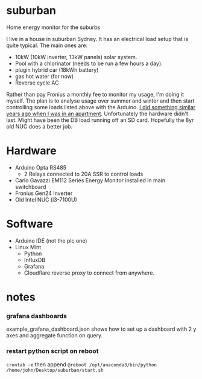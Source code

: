 # suburban
Home energy monitor for the suburbs

I live in a house in suburban Sydney. It has an electrical load setup that is quite typical. The main ones are: 
- 10kW (10kW inverter, 13kW panels) solar system.
- Pool with a chlorinator (needs to be run a few hours a day).
- plugin hybrid car (18kWh battery)
- gas hot water (for now)
- Reverse cycle AC

Rather than pay Fronius a monthly fee to monitor my usage, I'm doing it myself. The plan is to analyse usage over summer and winter and then start controlling some loads listed above with the Arduino.
[I did something similar years ago when I was in an apartment](https://www.hackster.io/user0813287607/home-energy-monitor-f49f9c). Unfortunately the hardware didn't last. Might have been the DB load running off an SD card. Hopefully the 8yr old NUC does a better job.

# Hardware
- Arduino Opta RS485
  - 2 Relays connected to 20A SSR to control loads
- Carlo Gavazzi EM112 Series Energy Monitor installed in main switchboard
- Fronius Gen24 Inverter
- Old Intel NUC (i3-7100U)

# Software
- Arduino IDE (not the plc one)
- Linux Mint
  - Python
  - InfluxDB
  - Grafana
  - Cloudflare reverse proxy to connect from anywhere.
  
# notes
### grafana dashboards
example_grafana_dashboard.json shows how to set up a dashboard with 2 y axes and aggregate function on query.
### restart python script on reboot
`crontab -e`
then append
`@reboot /opt/anaconda3/bin/python /home/john/Desktop/suburban/start.sh`
